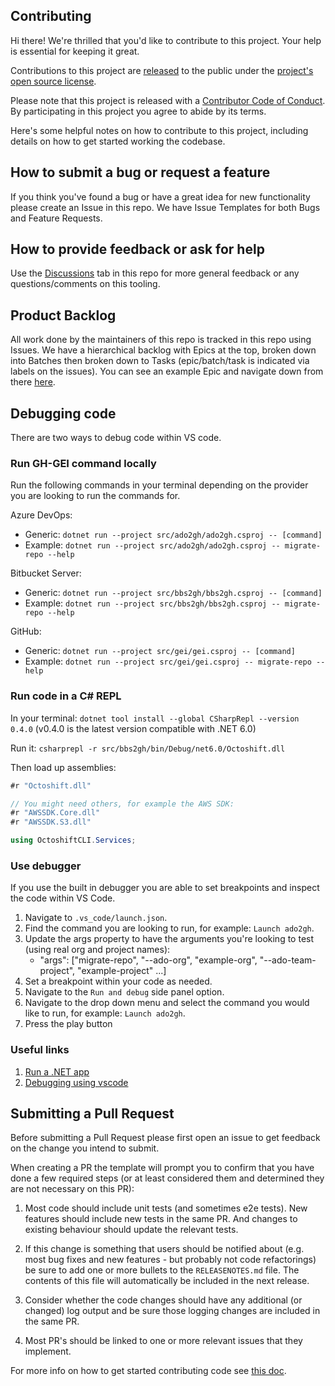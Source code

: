 ## Contributing

Hi there! We're thrilled that you'd like to contribute to this project. Your help is essential for keeping it great.

Contributions to this project are [released](https://docs.github.com/site-policy/github-terms/github-terms-of-service#6-contributions-under-repository-license) to the public under the [project's open source license](LICENSE.md).

Please note that this project is released with a [Contributor Code of Conduct](CODE_OF_CONDUCT.md). By participating in this project you agree to abide by its terms.

Here's some helpful notes on how to contribute to this project, including details on how to get started working the codebase.

## How to submit a bug or request a feature

If you think you've found a bug or have a great idea for new functionality please create an Issue in this repo. We have Issue Templates for both Bugs and Feature Requests.

## How to provide feedback or ask for help

Use the [Discussions](https://github.com/github/gh-gei/discussions) tab in this repo for more general feedback or any questions/comments on this tooling.

## Product Backlog

All work done by the maintainers of this repo is tracked in this repo using Issues. We have a hierarchical backlog with Epics at the top, broken down into Batches then broken down to Tasks (epic/batch/task is indicated via labels on the issues). You can see an example Epic and navigate down from there [here](https://github.com/github/gh-gei/issues/101).


## Debugging code 

There are two ways to debug code within VS code. 

### Run GH-GEI command locally
Run the following commands in your terminal depending on the provider you are looking to run the commands for. 

Azure DevOps: 
- Generic: `dotnet run --project src/ado2gh/ado2gh.csproj -- [command]`
- Example: `dotnet run --project src/ado2gh/ado2gh.csproj -- migrate-repo --help`

Bitbucket Server: 
- Generic: `dotnet run --project src/bbs2gh/bbs2gh.csproj -- [command]`
- Example: `dotnet run --project src/bbs2gh/bbs2gh.csproj -- migrate-repo --help`

GitHub:
- Generic: `dotnet run --project src/gei/gei.csproj -- [command]`
- Example: `dotnet run --project src/gei/gei.csproj -- migrate-repo --help`

### Run code in a C# REPL
In your terminal:
`dotnet tool install --global CSharpRepl --version 0.4.0`
(v0.4.0 is the latest version compatible with .NET 6.0)

Run it:
`csharprepl -r src/bbs2gh/bin/Debug/net6.0/Octoshift.dll`

Then load up assemblies:
```csharp
#r "Octoshift.dll"

// You might need others, for example the AWS SDK:
#r "AWSSDK.Core.dll"
#r "AWSSDK.S3.dll"

using OctoshiftCLI.Services;
```

### Use debugger

If you use the built in debugger you are able to set breakpoints and inspect the code within VS Code. 

1. Navigate to `.vs_code/launch.json`.
2. Find the command you are looking to run, for example: `Launch ado2gh`.
3. Update the args property to have the arguments you're looking to test (using real org and project names):
    - "args": ["migrate-repo", "--ado-org", "example-org", "--ado-team-project", "example-project" ...]
4. Set a breakpoint within your code as needed.
5. Navigate to the `Run and debug` side panel option.
6. Navigate to the drop down menu and select the command you would like to run, for example: `Launch ado2gh`.
7. Press the play button

### Useful links 

1. [Run a .NET app](https://learn.microsoft.com/en-us/dotnet/core/tools/dotnet-run)
2. [Debugging using vscode](https://code.visualstudio.com/docs/editor/debugging)

## Submitting a Pull Request

Before submitting a Pull Request please first open an issue to get feedback on the change you intend to submit.

When creating a PR the template will prompt you to confirm that you have done a few required steps (or at least considered them and determined they are not necessary on this PR):

1. Most code should include unit tests (and sometimes e2e tests). New features should include new tests in the same PR. And changes to existing behaviour should update the relevant tests.

2. If this change is something that users should be notified about (e.g. most bug fixes and new features - but probably not code refactorings) be sure to add one or more bullets to the `RELEASENOTES.md` file. The contents of this file will automatically be included in the next release.

3. Consider whether the code changes should have any additional (or changed) log output and be sure those logging changes are included in the same PR.

4. Most PR's should be linked to one or more relevant issues that they implement.

For more info on how to get started contributing code see [this doc](docs/ContributingCode.md).
